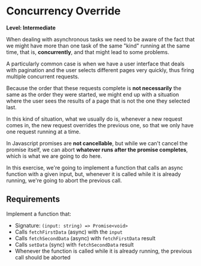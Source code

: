 # Concurrency Override

**Level: Intermediate**

When dealing with asynchronous tasks we need to be aware of the fact that we might have more than one task of the same "kind" running at the same time, that is, **concurrently**, and that might lead to some problems.

A particularly common case is when we have a user interface that deals with pagination and the user selects different pages very quickly, thus firing multiple concurrent requests.

Because the order that these requests complete is **not necessarily** the same as the order they were started, we might end up with a situation where the user sees the results of a page that is not the one they selected last.

In this kind of situation, what we usually do is, whenever a new request comes in, the new request overrides the previous one, so that we only have one request running at a time.

In Javascript promises are **not cancellable**, but while we can't cancel the promise itself, we can abort **whatever runs after the promise completes**, which is what we are going to do here.

In this exercise, we're going to implement a function that calls an async function with a given input, but, whenever it is called while it is already running, we're going to abort the previous call.

## Requirements

Implement a function that:

- Signature: `(input: string) => Promise<void>`
- Calls `fetchFirstData` (async) with the `input`
- Calls `fetchSecondData` (async) with `fetchFirstData` result
- Calls `setData` (sync) with `fetchSecondData` result
- Whenever the function is called while it is already running, the previous call should be aborted

